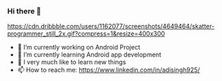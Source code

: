 ### Hi there 👋

https://cdn.dribbble.com/users/1162077/screenshots/4649464/skatter-programmer_still_2x.gif?compress=1&resize=400x300
- 🔭 I’m currently working on Android Project
- 🌱 I’m currently learning Android app development
- 💬 I very much like to learn new things
- 📫 How to reach me: https://www.linkedin.com/in/adisingh925/

